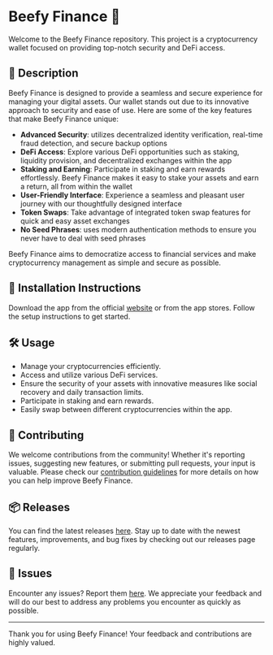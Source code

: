 
# Beefy Finance 🚀

Welcome to the Beefy Finance repository. This project is a cryptocurrency wallet focused on providing top-notch security and DeFi access.

## 📜 Description

Beefy Finance is designed to provide a seamless and secure experience for managing your digital assets. Our wallet stands out due to its innovative approach to security and ease of use. Here are some of the key features that make Beefy Finance unique:

- **Advanced Security**: utilizes decentralized identity verification, real-time fraud detection, and secure backup options
- **DeFi Access**: Explore various DeFi opportunities such as staking, liquidity provision, and decentralized exchanges within the app
- **Staking and Earning**: Participate in staking and earn rewards effortlessly. Beefy Finance makes it easy to stake your assets and earn a return, all from within the wallet
- **User-Friendly Interface**: Experience a seamless and pleasant user journey with our thoughtfully designed interface
- **Token Swaps**: Take advantage of integrated token swap features for quick and easy asset exchanges
- **No Seed Phrases**: uses modern authentication methods to ensure you never have to deal with seed phrases

Beefy Finance aims to democratize access to financial services and make cryptocurrency management as simple and secure as possible.

## 🚀 Installation Instructions

Download the app from the official [website](https://www.example.com) or from the app stores. Follow the setup instructions to get started.

## 🛠️ Usage

- Manage your cryptocurrencies efficiently.
- Access and utilize various DeFi services.
- Ensure the security of your assets with innovative measures like social recovery and daily transaction limits.
- Participate in staking and earn rewards.
- Easily swap between different cryptocurrencies within the app.

## 🤝 Contributing

We welcome contributions from the community! Whether it's reporting issues, suggesting new features, or submitting pull requests, your input is valuable. Please check our [contribution guidelines](../../contributing) for more details on how you can help improve Beefy Finance.

## 📦 Releases

You can find the latest releases [here](../../releases). Stay up to date with the newest features, improvements, and bug fixes by checking out our releases page regularly.

## 🐛 Issues

Encounter any issues? Report them [here](../../issues). We appreciate your feedback and will do our best to address any problems you encounter as quickly as possible.

---

Thank you for using Beefy Finance! Your feedback and contributions are highly valued.
